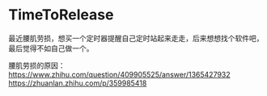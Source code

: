 # TimeToRelease
最近腰肌劳损，想买一个定时器提醒自己定时站起来走走，后来想想找个软件吧，最后觉得不如自己做一个。

腰肌劳损的原因：
https://www.zhihu.com/question/409905525/answer/1365427932
https://zhuanlan.zhihu.com/p/359985418
